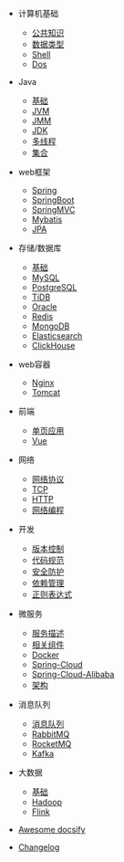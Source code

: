 - 计算机基础
  - [公共知识](contents/计算机基础-公共知识.md)
  - [数据类型](contents/计算机基础-数据类型.md)
  - [Shell](contents/计算机基础-Shell.md)
  - [Dos](contents/计算机基础-Dos.md)

- Java
  - [基础](contents/Java-基础.md)
  - [JVM](contents/Java-JVM.md)
  - [JMM](contents/Java-JMM.md)
  - [JDK](contents/Java-JDK.md)
  - [多线程](contents/Java-多线程.md)
  - [集合](contents/Java-集合.md)
  
- web框架
  - [Spring](contents/web框架-Spring.md)
  - [SpringBoot](contents/web框架-SpringBoot.md)
  - [SpringMVC](contents/web框架-SpringMVC.md)
  - [Mybatis](contents/web框架-Mybatis.md)
  - [JPA](contents/web框架-JPA.md)

- 存储/数据库
  - [基础](contents/存储-基础.md)
  - [MySQL](contents/存储-MySQL.md)
  - [PostgreSQL](contents/存储-PostgreSQL.md)
  - [TiDB](contents/存储-TiDB.md)
  - [Oracle](contents/存储-Oracle.md)
  - [Redis](contents/存储-Redis.md)
  - [MongoDB](contents/存储-MongoDB.md)
  - [Elasticsearch](contents/存储-Elasticsearch.md)
  - [ClickHouse](contents/存储-ClickHouse.md)

- web容器
  - [Nginx](contents/web容器-Nginx.md)
  - [Tomcat](contents/web容器-Tomcat.md)
  
- 前端
  - [单页应用](contents/前端-单页应用.md)
  - [Vue](contents/前端-Vue.md)
  
- 网络
  - [网络协议](contents/网络-网络协议.md)
  - [TCP](contents/网络-TCP.md)
  - [HTTP](contents/网络-HTTP.md)
  - [网络编程](contents/网络-网络编程.md)

- 开发
  - [版本控制](contents/开发-版本控制.md)
  - [代码规范](contents/开发-代码规范.md)
  - [安全防护](contents/开发-安全防护.md)
  - [依赖管理](contents/开发-依赖管理.md)
  - [正则表达式](contents/开发-正则表达式.md)
  
- 微服务
  - [服务描述](contents/微服务-服务描述.md)
  - [相关组件](contents/微服务-相关组件.md)
  - [Docker](contents/微服务-Docker.md)
  - [Spring-Cloud](contents/微服务-Spring-Cloud-Netflix.md)
  - [Spring-Cloud-Alibaba](contents/微服务-Spring-Cloud-Alibaba.md)
  - [架构](contents/微服务-架构.md)

- 消息队列
  - [消息队列](contents/消息队列.md)
  - [RabbitMQ](contents/消息队列-RabbitMQ.md)
  - [RocketMQ](contents/消息队列-RocketMQ.md)
  - [Kafka](contents/消息队列-Kafka.md)

- 大数据
  - [基础](contents/大数据-基础.md)
  - [Hadoop](contents/大数据-Hadoop.md)
  - [Flink](contents/大数据-Flink.md)

- [Awesome docsify](subdir/quickstart.md)
- [Changelog](none.md)
